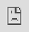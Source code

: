 ```yaml
---
layout: portfolio
permalink: projects/quiet-and-considerate
title: Quiet & Considerate
page: projects
description:
date: 1-1-2017
color: '#F7E6A4'
image: /images/projects/quiet-and-considerate/QuietAndConsiderate.thumb.jpg
shortHeader: true
---
```

{% assign pageColor = 'F7E6A4' %}

<div class="pb5 f4 lh-copy">
    <section class="pb4">
        <div class="pt4 mw8-l">
            <p>
                A friend, <a href="https://twitter.com/SVBliss/">Sarah-Violet Bliss</a>, and her creative partner <a href="https://twitter.com/gcharlesrogers">Charles Rogers</a> wanted a logo for their new production company, <strong>Quiet and Considerate</strong>, to play at the end of their television show <a href="http://www.tbs.com/shows/search-party">Search Party</a>.
            </p>
            <p>
                I came up with a few concept sketches to determine the direction they wanted to take. Once we settled on "1800's theater vibe", we went through a couple more rounds before settling on the final graphic.
            </p>
        </div>
    </section>
    <section class="pv4">
        <div class="cf mb5-ns">
            <div class="w-100 w-50-ns fl ph4-m ph5-l">
                <img src="/images/projects/quiet-and-considerate/logo-variation-1.jpg" />
            </div>
            <div class="w-100 w-50-ns fl ph4-m ph5-l">
                <img src="/images/projects/quiet-and-considerate/logo-variation-2.jpg" />
            </div>
        </div>
        <div class="cf mb5 pb5 ">
            <div class="w-100 w-50-ns fl ph4-m ph5-l">
                <img src="/images/projects/quiet-and-considerate/logo-variation-3.jpg" />
            </div>
            <div class="w-100 w-50-ns fl ph4-m ph5-l">
                <img src="/images/projects/quiet-and-considerate/logo-variation-5.jpg" />
            </div>
            <p class="f4 mid-gray tc pt4 cb i">A collection of some of the initial logo sketches.</p>
        </div>
        <div class="mb5 pb5  ph0 ph4-m ph6-l">
            <img src="/images/projects/quiet-and-considerate/QuietAndConsiderate.jpg" class="br4" />
            <p class="f4 mid-gray tc pt4 i">The final logo</p>
        </div>
        <div class="w-100 tc ph0 ph4-m ph6-l">
            <div class="relative br4" style="padding-bottom:56.25%">
                <iframe
                    width="100%"
                    class="br4"
                    src="https://www.youtube.com/embed/mKkcNQi5Fsc?rel=0&amp;showinfo=0&loop=1&playlist=mKkcNQi5Fsc"
                    frameborder="0"
                    gesture="media"
                    allow="encrypted-media"
                    allowfullscreen
                    style="
                        position: absolute;
                        top: 0;
                        left: 0;
                        width: 100%;
                        height: 100%;
                    "
                ></iframe>
            </div>
        </div>
        <p class="f4 mid-gray tc pt4 i">The final logo as it appears on television, animated by <a href="https://www.jaxmedia.com/">JAX Media</a>.</p>
    </section>
</div>

